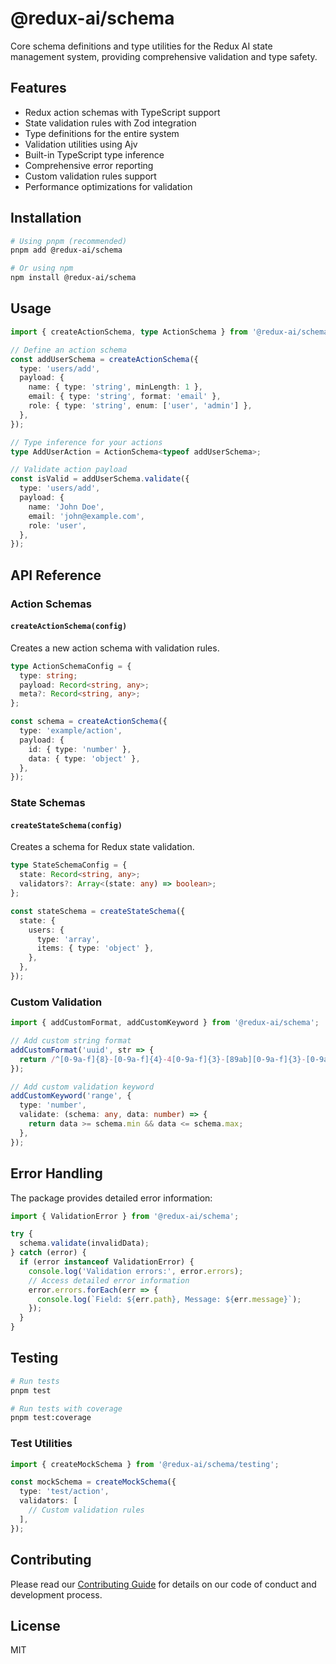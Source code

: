 # @redux-ai/schema

Core schema definitions and type utilities for the Redux AI state management system, providing comprehensive validation and type safety.

## Features

- Redux action schemas with TypeScript support
- State validation rules with Zod integration
- Type definitions for the entire system
- Validation utilities using Ajv
- Built-in TypeScript type inference
- Comprehensive error reporting
- Custom validation rules support
- Performance optimizations for validation

## Installation

```bash
# Using pnpm (recommended)
pnpm add @redux-ai/schema

# Or using npm
npm install @redux-ai/schema
```

## Usage

```typescript
import { createActionSchema, type ActionSchema } from '@redux-ai/schema';

// Define an action schema
const addUserSchema = createActionSchema({
  type: 'users/add',
  payload: {
    name: { type: 'string', minLength: 1 },
    email: { type: 'string', format: 'email' },
    role: { type: 'string', enum: ['user', 'admin'] },
  },
});

// Type inference for your actions
type AddUserAction = ActionSchema<typeof addUserSchema>;

// Validate action payload
const isValid = addUserSchema.validate({
  type: 'users/add',
  payload: {
    name: 'John Doe',
    email: 'john@example.com',
    role: 'user',
  },
});
```

## API Reference

### Action Schemas

#### `createActionSchema(config)`

Creates a new action schema with validation rules.

```typescript
type ActionSchemaConfig = {
  type: string;
  payload: Record<string, any>;
  meta?: Record<string, any>;
};

const schema = createActionSchema({
  type: 'example/action',
  payload: {
    id: { type: 'number' },
    data: { type: 'object' },
  },
});
```

### State Schemas

#### `createStateSchema(config)`

Creates a schema for Redux state validation.

```typescript
type StateSchemaConfig = {
  state: Record<string, any>;
  validators?: Array<(state: any) => boolean>;
};

const stateSchema = createStateSchema({
  state: {
    users: {
      type: 'array',
      items: { type: 'object' },
    },
  },
});
```

### Custom Validation

```typescript
import { addCustomFormat, addCustomKeyword } from '@redux-ai/schema';

// Add custom string format
addCustomFormat('uuid', str => {
  return /^[0-9a-f]{8}-[0-9a-f]{4}-4[0-9a-f]{3}-[89ab][0-9a-f]{3}-[0-9a-f]{12}$/i.test(str);
});

// Add custom validation keyword
addCustomKeyword('range', {
  type: 'number',
  validate: (schema: any, data: number) => {
    return data >= schema.min && data <= schema.max;
  },
});
```

## Error Handling

The package provides detailed error information:

```typescript
import { ValidationError } from '@redux-ai/schema';

try {
  schema.validate(invalidData);
} catch (error) {
  if (error instanceof ValidationError) {
    console.log('Validation errors:', error.errors);
    // Access detailed error information
    error.errors.forEach(err => {
      console.log(`Field: ${err.path}, Message: ${err.message}`);
    });
  }
}
```

## Testing

```bash
# Run tests
pnpm test

# Run tests with coverage
pnpm test:coverage
```

### Test Utilities

```typescript
import { createMockSchema } from '@redux-ai/schema/testing';

const mockSchema = createMockSchema({
  type: 'test/action',
  validators: [
    // Custom validation rules
  ],
});
```

## Contributing

Please read our [Contributing Guide](../../CONTRIBUTING.md) for details on our code of conduct and development process.

## License

MIT
